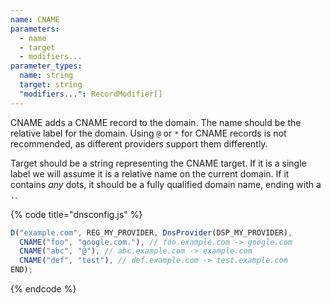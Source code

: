 ```yaml
---
name: CNAME
parameters:
  - name
  - target
  - modifiers...
parameter_types:
  name: string
  target: string
  "modifiers...": RecordModifier[]
---
```


CNAME adds a CNAME record to the domain. The name should be the relative label for the domain.
Using `@` or `*` for CNAME records is not recommended, as different providers support them differently.

Target should be a string representing the CNAME target. If it is a single label we will assume it is a relative name on the current domain. If it contains *any* dots, it should be a fully qualified domain name, ending with a `.`.

{% code title="dnsconfig.js" %}
```javascript
D("example.com", REG_MY_PROVIDER, DnsProvider(DSP_MY_PROVIDER),
  CNAME("foo", "google.com."), // foo.example.com -> google.com
  CNAME("abc", "@"), // abc.example.com -> example.com
  CNAME("def", "test"), // def.example.com -> test.example.com
END);
```
{% endcode %}
